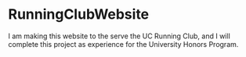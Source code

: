 # RunningClubWebsite
I am making this website to the serve the UC Running Club, and I will complete this project as experience for the University Honors Program.
